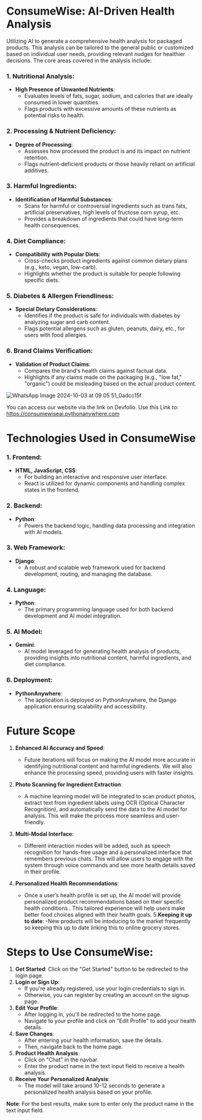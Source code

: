 # ConsumeWise: AI-Driven Health Analysis

Utilizing AI to generate a comprehensive health analysis for packaged products. This analysis can be tailored to the general public or customized based on individual user needs, providing relevant nudges for healthier decisions. The core areas covered in the analysis include:

### 1. Nutritional Analysis:
- **High Presence of Unwanted Nutrients**: 
   - Evaluates levels of fats, sugar, sodium, and calories that are ideally consumed in lower quantities.
   - Flags products with excessive amounts of these nutrients as potential risks to health.

### 2. Processing & Nutrient Deficiency:
- **Degree of Processing**: 
   - Assesses how processed the product is and its impact on nutrient retention.
   - Flags nutrient-deficient products or those heavily reliant on artificial additives.
  
### 3. Harmful Ingredients:
- **Identification of Harmful Substances**: 
   - Scans for harmful or controversial ingredients such as trans fats, artificial preservatives, high levels of fructose corn syrup, etc.
   - Provides a breakdown of ingredients that could have long-term health consequences.

### 4. Diet Compliance:
- **Compatibility with Popular Diets**:
   - Cross-checks product ingredients against common dietary plans (e.g., keto, vegan, low-carb).
   - Highlights whether the product is suitable for people following specific diets.

### 5. Diabetes & Allergen Friendliness:
- **Special Dietary Considerations**:
   - Identifies if the product is safe for individuals with diabetes by analyzing sugar and carb content.
   - Flags potential allergens such as gluten, peanuts, dairy, etc., for users with food allergies.

### 6. Brand Claims Verification:
- **Validation of Product Claims**:
   - Compares the brand's health claims against factual data.
   - Highlights if any claims made on the packaging (e.g., "low fat," "organic") could be misleading based on the actual product content.

 ![WhatsApp Image 2024-10-03 at 09 05 51_0adcc15f](https://github.com/user-attachments/assets/134761b9-64d9-47aa-b6cd-2a785a70dd52)

    

You can access our website via the link on Devfolio.
Use this Link to: https://consumewiseai.pythonanywhere.com

# Technologies Used in ConsumeWise

### 1. Frontend:
- **HTML, JavaScript, CSS**: 
   - For building an interactive and responsive user interface.
   - React is utilized for dynamic components and handling complex states in the frontend.

### 2. Backend:
- **Python**: 
   - Powers the backend logic, handling data processing and integration with AI models.

### 3. Web Framework:
- **Django**: 
   - A robust and scalable web framework used for backend development, routing, and managing the database.

### 4. Language:
- **Python**: 
   - The primary programming language used for both backend development and AI model integration.

### 5. AI Model:
- **Gemini**: 
   - AI model leveraged for generating health analysis of products, providing insights into nutritional content, harmful ingredients, and diet compliance.

### 6. Deployment:
- **PythonAnywhere**: 
   - The application is deployed on PythonAnywhere, the Django application ensuring scalability and accessibility.
# Future Scope

1. **Enhanced AI Accuracy and Speed**:
   - Future iterations will focus on making the AI model more accurate in identifying nutritional content and harmful ingredients. We will also enhance the processing speed, providing users with faster insights.

2. **Photo Scanning for Ingredient Extraction**:
   - A machine learning model will be integrated to scan product photos, extract text from ingredient labels using OCR (Optical Character Recognition), and automatically send the data to the AI model for analysis. This will make the process more seamless and user-friendly.

3. **Multi-Modal Interface**:
   - Different interaction modes will be added, such as speech recognition for hands-free usage and a personalized interface that remembers previous chats. This will allow users to engage with the system through voice commands and see more health details saved in their profile.

4. **Personalized Health Recommendations**:
   - Once a user’s health profile is set up, the AI model will provide personalized product recommendations based on their specific health conditions . This tailored experience will help users make better food choices aligned with their health goals.
5.**Keeping it up to date**:
   -New products will be intoducing to the market frequently so keeping this up to date linking this to online grocery stores.


# Steps to Use ConsumeWise:

1. **Get Started**: Click on the "Get Started" button to be redirected to the login page.
2. **Login or Sign Up**:
   - If you're already registered, use your login credentials to sign in.
   - Otherwise, you can register by creating an account on the signup page.
3. **Edit Your Profile**:
   - After logging in, you'll be redirected to the home page.
   - Navigate to your profile and click on "Edit Profile" to add your health details.
4. **Save Changes**:
   - After entering your health information, save the details.
   - Then, navigate back to the home page.
5. **Product Health Analysis**:
   - Click on "Chat" in the navbar.
   - Enter the product name in the text input field to receive a health analysis.
6. **Receive Your Personalized Analysis**:
   - The model will take around 10-12 seconds to generate a personalized health analysis based on your profile.

**Note**: For the best results, make sure to enter only the product name in the text input field.
